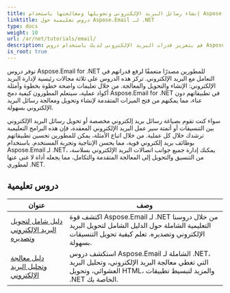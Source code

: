 ```yaml
---
title: إنشاء رسائل البريد الإلكتروني وتحويلها ومعالجتها باستخدام Aspose.Email
linktitle: دروس تعليمية حول Aspose.Email لـ .NET
type: docs
weight: 10
url: /ar/net/tutorials/email/
description: قم بتعزيز قدرات البريد الإلكتروني لديك باستخدام دروس Aspose.Email لـ .NET. تعرّف على كيفية إنشاء رسائل البريد الإلكتروني وتحويلها ومعالجتها لإدارة البريد الإلكتروني المتقدمة.
is_root: true
---
```


توفر دروس Aspose.Email for .NET للمطورين مصدرًا متعمقًا لرفع قدراتهم في التعامل مع البريد الإلكتروني. تركز هذه الدروس على ثلاثة مجالات رئيسية لإدارة البريد الإلكتروني: الإنشاء والتحويل والمعالجة. من خلال تعليمات واضحة خطوة بخطوة وأمثلة أكواد عملية، سيتعلم المطورون كيفية دمج Aspose.Email for .NET في تطبيقاتهم دون عناء، مما يمكنهم من فتح الميزات المتقدمة لإنشاء وتحويل ومعالجة رسائل البريد الإلكتروني بسهولة.

سواء كنت تقوم بصياغة رسائل بريد إلكتروني مخصصة أو تحويل رسائل البريد الإلكتروني بين التنسيقات أو أتمتة سير عمل البريد الإلكتروني المعقدة، فإن هذه البرامج التعليمية ترشدك خلال كل عملية. من خلال اتباع الأمثلة، يمكن للمطورين تحسين تطبيقاتهم بوظائف بريد إلكتروني قوية، مما يحسن الإنتاجية وتجربة المستخدم. باستخدام Aspose.Email لـ .NET، يمكنك إدارة جميع جوانب اتصالات البريد الإلكتروني بسلاسة، من التنسيق والتحويل إلى المعالجة المتقدمة والتكامل، مما يجعله أداة لا غنى عنها لمطوري .NET.

## دروس تعليمية
| عنوان | وصف |
| --- | --- | 
| [دليل شامل لتحويل البريد الإلكتروني وتصديره](./comprehensive-guide-to-email-conversion-and-export/) | اكتشف قوة Aspose.Email لـ .NET من خلال دروسنا التعليمية الشاملة حول الدليل الشامل لتحويل البريد الإلكتروني وتصديره. تعلم كيفية تحويل التنسيقات بسهولة. |
| [دليل معالجة وتحليل البريد الإلكتروني](./guide-to-email-processing-and-analysis/) | استكشف دروس Aspose.Email الشاملة لـ .NET، التي تغطي معالجة البريد الإلكتروني، وتحليل البريد العشوائي، وتحويل HTML، والمزيد لتبسيط تطبيقات .NET الخاصة بك. | 